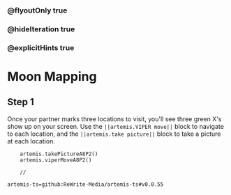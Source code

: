 ### @flyoutOnly true
### @hideIteration true
### @explicitHints true

# Moon Mapping

## Step 1
Once your partner marks three locations to visit, you'll see three green X's show up on your screen. Use the ``||artemis.VIPER move||`` block to navigate to each location, and the ``||artemis.take picture||`` block to take a picture at each location.

```ghost
    artemis.takePictureA8P2()
    artemis.viperMoveA8P2()
```
```template
    //
```

```package
artemis-ts=github:ReWrite-Media/artemis-ts#v0.0.55
```
